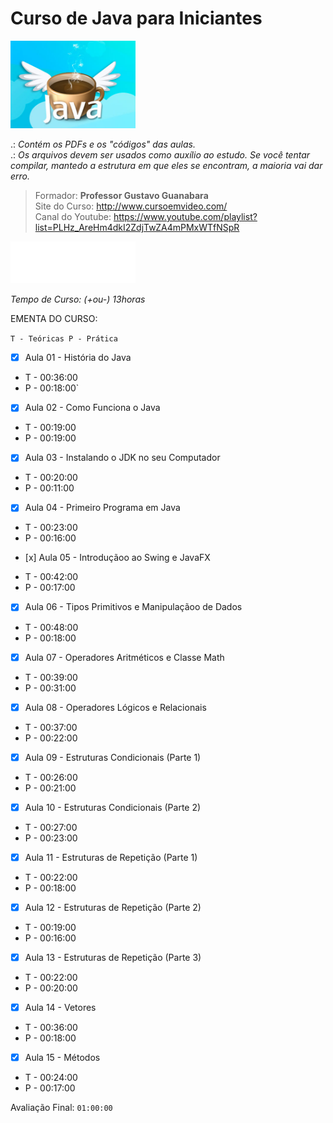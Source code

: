 # Curso de Java para Iniciantes
 
 <img src="./curso-gratis-java.jpg" style="width: 200px;" />

.: *Contém os PDFs e os "códigos" das aulas.*<br>
.: *Os arquivos devem ser usados ​​como auxílio ao estudo. Se você tentar compilar, mantedo a estrutura em que eles se encontram, a maioria vai dar erro.*

> Formador: **Professor Gustavo Guanabara** <br>
> Site do Curso: http://www.cursoemvideo.com/ <br>
> Canal do Youtube: https://www.youtube.com/playlist?list=PLHz_AreHm4dkI2ZdjTwZA4mPMxWTfNSpR

[ <img src="./logo-cev-horizontal.png" style="width: 200px;background-color:green; "/> ](https://www.youtube.com/channel/UCrWvhVmt0Qac3HgsjQK62FQ)

*Tempo de Curso: (+ou-) 13horas*

 EMENTA DO CURSO: 
 
`T - Teóricas P - Prática`
 
- [x] Aula 01 -  História do Java 
* T - 00:36:00 
* P - 00:18:00`
 
- [x] Aula 02 - Como Funciona o Java 
* T - 00:19:00
* P - 00:19:00

- [x] Aula 03 - Instalando o JDK no seu Computador 
* T - 00:20:00
* P - 00:11:00
 
- [x] Aula 04 - Primeiro Programa em Java 
* T - 00:23:00 
* P - 00:16:00
 
- [x] Aula 05 - Introduçãoo ao Swing e JavaFX 
* T - 00:42:00 
* P - 00:17:00
 
- [x] Aula 06 - Tipos Primitivos e Manipulaçãoo de Dados 
* T - 00:48:00 
* P - 00:18:00
 
- [x] Aula 07 - Operadores Aritméticos e Classe Math 
* T - 00:39:00 
* P - 00:31:00
 
- [x] Aula 08 - Operadores Lógicos e Relacionais 
* T - 00:37:00 
* P - 00:22:00
 
- [x] Aula 09 - Estruturas Condicionais (Parte 1) 
* T - 00:26:00 
* P - 00:21:00

- [x] Aula 10 - Estruturas Condicionais (Parte 2) 
* T - 00:27:00 
* P - 00:23:00
 
- [x] Aula 11 - Estruturas de Repetição (Parte 1) 
* T - 00:22:00 
* P - 00:18:00
 
- [x] Aula 12 - Estruturas de Repetição (Parte 2) 
* T - 00:19:00 
* P - 00:16:00
 
- [x] Aula 13 - Estruturas de Repetição (Parte 3) 
* T - 00:22:00 
* P - 00:20:00
 
- [x] Aula 14 - Vetores  
* T - 00:36:00 
* P - 00:18:00
 
- [x] Aula 15 - Métodos 
* T - 00:24:00 
* P - 00:17:00
 
Avaliação Final: `01:00:00` 
